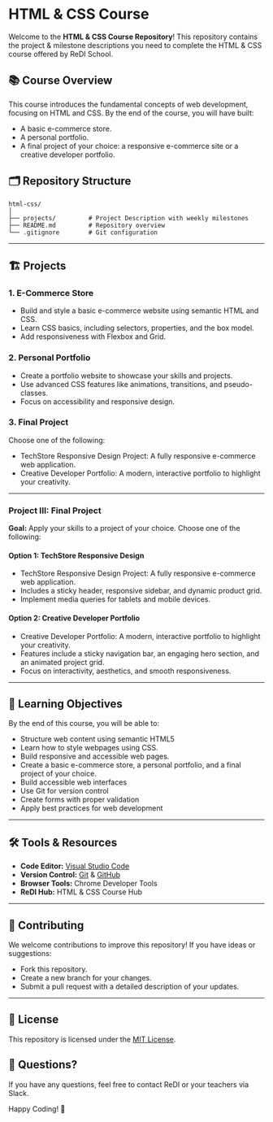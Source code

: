  # HTML & CSS Course

Welcome to the **HTML & CSS Course Repository**! This repository contains the project & milestone descriptions you need to complete the HTML & CSS course offered by ReDI School. 

## 📚 Course Overview

This course introduces the fundamental concepts of web development, focusing on HTML and CSS. By the end of the course, you will have built:
- A basic e-commerce store.
- A personal portfolio.
- A final project of your choice: a responsive e-commerce site or a creative developer portfolio.


## 🗂️ Repository Structure

```
html-css/
│
├── projects/         # Project Description with weekly milestones
├── README.md         # Repository overview
└── .gitignore        # Git configuration
```

---

## 🏗️ Projects

### 1. E-Commerce Store

- Build and style a basic e-commerce website using semantic HTML and CSS.
- Learn CSS basics, including selectors, properties, and the box model.
- Add responsiveness with Flexbox and Grid.

### 2. Personal Portfolio

- Create a portfolio website to showcase your skills and projects.
- Use advanced CSS features like animations, transitions, and pseudo-classes.
- Focus on accessibility and responsive design.

### 3. Final Project

Choose one of the following:

- TechStore Responsive Design Project: A fully responsive e-commerce web application.
- Creative Developer Portfolio: A modern, interactive portfolio to highlight your creativity.

---

### Project III: Final Project

**Goal:** Apply your skills to a project of your choice. Choose one of the following:

#### Option 1: TechStore Responsive Design
- TechStore Responsive Design Project: A fully responsive e-commerce web application.
- Includes a sticky header, responsive sidebar, and dynamic product grid.
- Implement media queries for tablets and mobile devices.

#### Option 2: Creative Developer Portfolio
- Creative Developer Portfolio: A modern, interactive portfolio to highlight your creativity.
- Features include a sticky navigation bar, an engaging hero section, and an animated project grid.
- Focus on interactivity, aesthetics, and smooth responsiveness.


---

## 🚀 Learning Objectives

By the end of this course, you will be able to:

- Structure web content using semantic HTML5
- Learn how to style webpages using CSS.
- Build responsive and accessible web pages.
- Create a basic e-commerce store, a personal portfolio, and a final project of your choice.
- Build accessible web interfaces
- Use Git for version control
- Create forms with proper validation
- Apply best practices for web development

--- 

## 🛠️ Tools & Resources

- **Code Editor:** [Visual Studio Code](https://code.visualstudio.com/)
- **Version Control:** [Git](https://git-scm.com/) & [GitHub](https://github.com/)
- **Browser Tools:** Chrome Developer Tools
- **ReDI Hub:** HTML & CSS Course Hub

---

## 🤝 Contributing

We welcome contributions to improve this repository! If you have ideas or suggestions:

- Fork this repository.
- Create a new branch for your changes.
- Submit a pull request with a detailed description of your updates.

---

## 📝 License

This repository is licensed under the [MIT License](https://opensource.org/license/mit).


## 💬 Questions?

If you have any questions, feel free to contact ReDI or your teachers via Slack.

Happy Coding! 🎉
